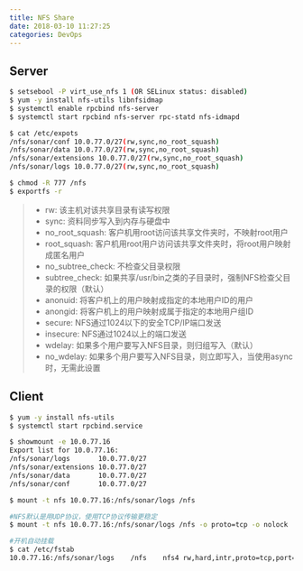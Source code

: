 ```yaml
---
title: NFS Share 
date: 2018-03-10 11:27:25
categories: DevOps
---
```

## Server

```bash
$ setsebool -P virt_use_nfs 1 (OR SELinux status: disabled)
$ yum -y install nfs-utils libnfsidmap
$ systemctl enable rpcbind nfs-server
$ systemctl start rpcbind nfs-server rpc-statd nfs-idmapd

$ cat /etc/expots
/nfs/sonar/conf 10.0.77.0/27(rw,sync,no_root_squash)
/nfs/sonar/data 10.0.77.0/27(rw,sync,no_root_squash)
/nfs/sonar/extensions 10.0.77.0/27(rw,sync,no_root_squash)
/nfs/sonar/logs 10.0.77.0/27(rw,sync,no_root_squash)

$ chmod -R 777 /nfs
$ exportfs -r
```

<!-- more -->

> + rw: 该主机对该共享目录有读写权限
> + sync: 资料同步写入到内存与硬盘中
> + no_root_squash: 客户机用root访问该共享文件夹时，不映射root用户
> + root_squash: 客户机用root用户访问该共享文件夹时，将root用户映射成匿名用户
> + no_subtree_check: 不检查父目录权限
> + subtree_check: 如果共享/usr/bin之类的子目录时，强制NFS检查父目录的权限（默认）
> + anonuid: 将客户机上的用户映射成指定的本地用户ID的用户
> + anongid: 将客户机上的用户映射成属于指定的本地用户组ID
> + secure: NFS通过1024以下的安全TCP/IP端口发送
> + insecure: NFS通过1024以上的端口发送
> + wdelay: 如果多个用户要写入NFS目录，则归组写入（默认）
> + no_wdelay: 如果多个用户要写入NFS目录，则立即写入，当使用async时，无需此设置

## Client

```bash
$ yum -y install nfs-utils
$ systemctl start rpcbind.service

$ showmount -e 10.0.77.16
Export list for 10.0.77.16:
/nfs/sonar/logs       10.0.77.0/27
/nfs/sonar/extensions 10.0.77.0/27
/nfs/sonar/data       10.0.77.0/27
/nfs/sonar/conf       10.0.77.0/27

$ mount -t nfs 10.0.77.16:/nfs/sonar/logs /nfs

#NFS默认是用UDP协议，使用TCP协议传输更稳定
$ mount -t nfs 10.0.77.16:/nfs/sonar/logs /nfs -o proto=tcp -o nolock

#开机自动挂载
$ cat /etc/fstab  
10.0.77.16:/nfs/sonar/logs    /nfs    nfs4 rw,hard,intr,proto=tcp,port=2049,noauto    0  0
```
